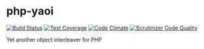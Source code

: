 php-yaoi
========
[![Build Status](https://travis-ci.org/php-yaoi/php-yaoi.svg?branch=master)](https://travis-ci.org/php-yaoi/php-yaoi) [![Test Coverage](https://codeclimate.com/github/php-yaoi/php-yaoi/badges/coverage.svg)](https://codeclimate.com/github/php-yaoi/php-yaoi/coverage) [![Code Climate](https://codeclimate.com/github/php-yaoi/php-yaoi/badges/gpa.svg)](https://codeclimate.com/github/php-yaoi/php-yaoi) [![Scrutinizer Code Quality](https://scrutinizer-ci.com/g/php-yaoi/php-yaoi/badges/quality-score.png?b=master)](https://scrutinizer-ci.com/g/php-yaoi/php-yaoi/?branch=master)

Yet another object interleaver for PHP
